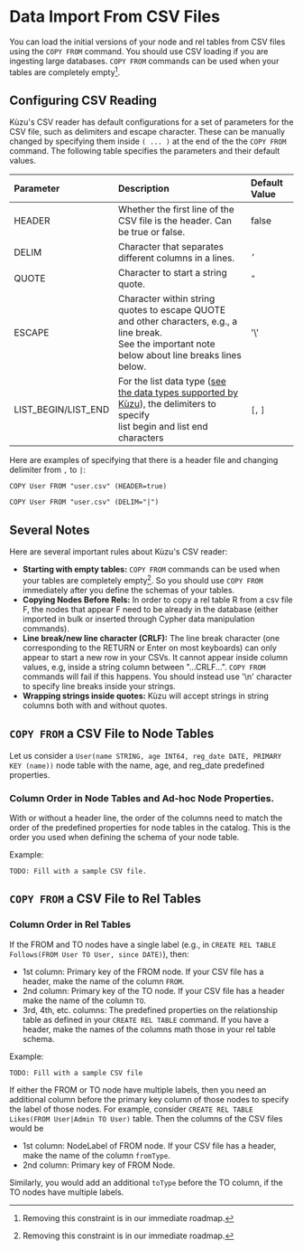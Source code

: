 
# Data Import From CSV Files
You can load the initial versions of your node and rel tables from CSV files 
using the `COPY FROM` command. You should use CSV loading if you are ingesting large databases. 
`COPY FROM` commands can be used when your tables are completely empty[^1]. 

## Configuring CSV Reading
Kùzu's CSV reader has default configurations for a set of parameters for the CSV file, such as delimiters 
and escape character. These can be manually changed by specifying them inside `( ... )` at the end of the
the `COPY FROM` command. The following table specifies the parameters and their default values.

| Parameter | Description | Default Value |
|:-----|:-----|:-----|
| HEADER | Whether the first line of the CSV file is the header. Can be true or false. | false |
| DELIM | Character that separates different columns in a lines. | `,`|
| QUOTE | Character to start a string quote. | `"` |
| ESCAPE | Character within string quotes to escape QUOTE and other characters, e.g., a line break. <br/> See the important note below about line breaks lines below.| '\\' |
| LIST_BEGIN/LIST_END | For the list data type ([see the data types supported by Kùzu](...)), the delimiters to specify <br/> list begin and list end characters | `[`, `]`|

Here are examples of specifying that there is a header file and changing delimiter from `,` to `|`:
```
COPY User FROM "user.csv" (HEADER=true)

COPY User FROM "user.csv" (DELIM="|")
```

## Several Notes
Here are several important rules about Kùzu's CSV reader: 
- **Starting with empty tables:** `COPY FROM` commands can be used when your tables are completely empty[^1]. So you should 
use `COPY FROM` immediately after you define the schemas of your tables. 
- **Copying Nodes Before Rels:** In order to copy a rel table R from a csv file F, the nodes that appear F need to be 
already in the database (either imported in bulk or inserted through Cypher data manipulation commands).
- **Line break/new line character (CRLF):** The line break character (one corresponding to the RETURN or Enter on most keyboards) can 
only appear to start a new row in your CSVs. It cannot appear inside column values, e.g, inside a string column between "...CRLF...". 
`COPY FROM` commands will fail if this happens. You should instead use '\n' character to specify line breaks inside your strings.
- **Wrapping strings inside quotes:** Kùzu will accept strings in string columns both with and without quotes. 

## `COPY FROM` a CSV File to Node Tables 
Let us consider a `User(name STRING, age INT64, reg_date DATE, PRIMARY KEY (name))` node table with the name, age, and reg_date predefined properties.

### Column Order in Node Tables and Ad-hoc Node Properties.
With or without a header line, the order of the columns need to match the order of the predefined properties for node tables
in the catalog. This is the order you used when defining the schema of your node table. 

Example:
```
TODO: Fill with a sample CSV file.
```

## `COPY FROM` a CSV File to Rel Tables

### Column Order in Rel Tables 
If the FROM and TO nodes have a single label (e.g., in `CREATE REL TABLE Follows(FROM User TO User, since DATE)`), then:
  - 1st column: Primary key of the FROM node. If your CSV file has a header, make the name of the column `FROM`. 
  - 2nd column: Primary key of the TO node. If your CSV file has a header make the name of the column `TO`. 
  - 3rd, 4th, etc. columns: The predefined properties on the relationship table as defined in your `CREATE REL TABLE` command. 
    If you have a header, make the names of the columns math those in your rel table schema. 

Example:
```
TODO: Fill with a sample CSV file
```

If either the FROM or TO node have multiple labels, then you need an additional column before the primary key column 
of those nodes to specify the label of those nodes. For example, consider `CREATE REL TABLE Likes(FROM User|Admin TO User)`
table. Then the columns of the CSV files would be
   - 1st column: NodeLabel of FROM node. If your CSV file has a header, make the name of the column `fromType`. 
   - 2nd column: Primary key of FROM Node.

Similarly, you would add an additional `toType` before the TO column, if the TO nodes have multiple labels.

[^1]: Removing this constraint is in our immediate roadmap.
